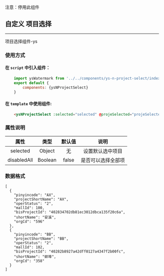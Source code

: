 
注意：停用此组件



## 自定义 项目选择
***
项目选择组件-ys

### 使用方式
#### 在 ``script`` 中引入组件：
```javascript
	import ysWatermark from '../../components/ys-n-project-select/index';
	export default {
        components: {ysNProjectSelect}
    }
```


#### 在 ``template`` 中使用组件:

```html
	<ysNProjectSelect :selected="selected" @projeSelected="projeSelected" :disabledAll="true"></ysNProjectSelect>
```

### **属性说明**

| 属性        | 类型     | 默认值  | 说明              |
| :---:       | :---:   | :---:   | :--------:        |
| selected    | Object  | 无      | 设置默认选中项目    |
| disabledAll | Boolean | false   | 是否可以选择全部项  |


### **数据格式**
```
[
  {
    "pinyincode": "AX",
    "projectShortName": "AX",
    "operStatus": "2",
    "mallId": 100,
    "bisProjectId": "402834702db81ec3012dbca135f20c6a",
    "shortName": "安溪",
    "orgCd": "596"
  },
  {
    "pinyincode": "BB",
    "projectShortName": "BB",
    "operStatus": "2",
    "mallId": 102,
    "bisProjectId": "40282b8927a42dff0127a4347f2b00fc",
    "shortName": "蚌埠",
    "orgCd": "358"
  }
]
```
